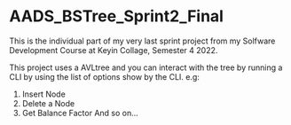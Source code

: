 # AADS_BSTree_Sprint2_Final
This is the individual part of my very last sprint project from my Solfware Development Course at Keyin Collage, Semester 4 2022.

This project uses a AVLtree and you can interact with the tree by running a CLI by using the list of options show by the CLI.
e.g:
1. Insert Node
2. Delete a Node
3. Get Balance Factor
And so on...
